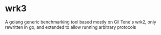 # wrk3
A golang generic benchmarking tool based mostly on Gil Tene's wrk2, only rewritten in go, and extended to allow running arbitrary protocols
